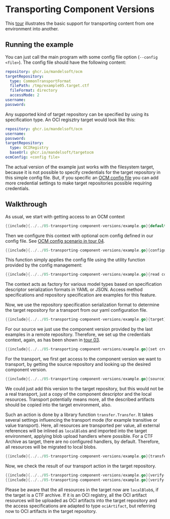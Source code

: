 # Transporting Component Versions

This [tour](example.go) illustrates the basic support for
transporting content from one environment into another.

## Running the example

You can just call the main program with some config file option (`--config <file>`).
The config file should have the following content:

```yaml
repository: ghcr.io/mandelsoft/ocm
targetRepository:
  type: CommonTransportFormat
  filePath: /tmp/example05.target.ctf
  fileFormat: directory
  accessMode: 2
username:
password:
```

Any supported kind of target repository can be specified by using its
specification type. An OCI regisztry target would look like this:

```yaml
repository: ghcr.io/mandelsoft/ocm
username:
password:
targetRepository:
  type: OCIRegistry
  baseUrl: ghcr.io/mandelsoft/targetocm
ocmConfig: <config file>
```

The actual version of the example just works with the filesystem 
target, because it is not possible to specify credentials for the
target repository in this simple config file. But, if you specific an [OCM config file](../04-working-with-config/README.md) you can
add more credential settings to make target repositories possible
requiring credentials.

## Walkthrough

As usual, we start with getting access to an OCM context

```go
{{include}{../../05-transporting-component-versions/example.go}{default context}}
```

Then we configure this context with optional ocm config defined in our config file.
See [OCM config scenario in tour 04]({{ocm-config-file}}).

```go
{{include}{../../05-transporting-component-versions/example.go}{configure}}
```

This function simply applies the config file using the utility function
provided by the config management:

```go
{{include}{../../05-transporting-component-versions/example.go}{read config}}
```

The context acts as factory for various model types based on
specification descriptor serialization formats in YAML or JSON.
Access method specifications and repository specification are 
examples for this feature.

Now, we use the repository specification serialization format to
determine the target repository for a transport from our yaml
configuration file.

```go
{{include}{../../05-transporting-component-versions/example.go}{target}}
```

For our source we just use the component version provided by the last examples
in a remote repository.
Therefore, we set up the credentials context, again, as has
been shown in [tour 03]({{using-cred-management}}).

```go
{{include}{../../05-transporting-component-versions/example.go}{set credentials}}
```

For the transport, we first get access to the component version
we want to transport, by getting the source repository and looking up
the desired component version.

```go
{{include}{../../05-transporting-component-versions/example.go}{source}}
```

We could just add this version to the target repository, but this
would not be a real transport, just a copy of the component descriptor
and the local resources. Transport potentially means more, all the
described artifacts should be copied into the target environment, also.

Such an action is done by a library function `transfer.Transfer`.
It takes several settings influencing the transport mode
(for example transitive or value transport).
Here, all resources are transported per value, all external
references will be inlined as `localBlob`s and imported into
the target environment, applying blob upload handlers
where possible. For a CTF Archive as target, there are no
configured handlers, by default. Therefore, all resources will
be migrated to local blobs.

```go
{{include}{../../05-transporting-component-versions/example.go}{transfer}}
```

Now, we check the result of our transport action in the target
repository.


```go
{{include}{../../05-transporting-component-versions/example.go}{verify-a}}
{{include}{../../05-transporting-component-versions/example.go}{verify-b}}
```

Please be aware that the all resources in the target now are `localBlob`s,
if the target is a CTF archive. If it is an OCI registry, all the OCI
artifact resources will be uploaded as OCI artifacts into the target
repository and the access specifications are adapted to type `ociArtifact`,
but referring now to OCI artifacts in the target repository.
